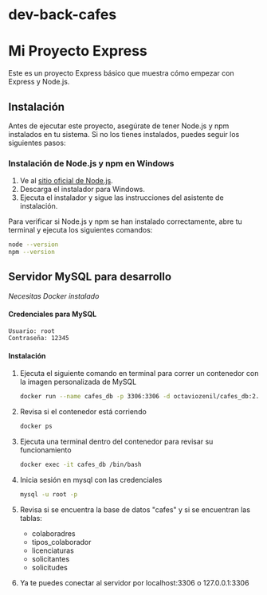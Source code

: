# dev-back-cafes

# Mi Proyecto Express

Este es un proyecto Express básico que muestra cómo empezar con Express y Node.js.

## Instalación

Antes de ejecutar este proyecto, asegúrate de tener Node.js y npm instalados en tu sistema. Si no los tienes instalados, puedes seguir los siguientes pasos:

### Instalación de Node.js y npm en Windows

1. Ve al [sitio oficial de Node.js](https://nodejs.org/).
2. Descarga el instalador para Windows.
3. Ejecuta el instalador y sigue las instrucciones del asistente de instalación.

Para verificar si Node.js y npm se han instalado correctamente, abre tu terminal y ejecuta los siguientes comandos:

```bash
node --version
npm --version
```

## Servidor MySQL para desarrollo

*Necesitas Docker instalado*
#### Credenciales para MySQL
    Usuario: root
    Contraseña: 12345

#### Instalación
1. Ejecuta el siguiente comando en terminal para correr un contenedor con la imagen personalizada de MySQL
    ```bash 
    docker run --name cafes_db -p 3306:3306 -d octaviozenil/cafes_db:2.0
    ```
2. Revisa si el contenedor está corriendo
    ```bash
    docker ps
    ```
3. Ejecuta una terminal dentro del contenedor para revisar su funcionamiento
    ```bash
   docker exec -it cafes_db /bin/bash
    ```
4. Inicia sesión en mysql con las credenciales
    ```bash
    mysql -u root -p
    ```
5. Revisa si se encuentra la base de datos "cafes" y si se encuentran las tablas:
    - colaboradres
    - tipos_colaborador
    - licenciaturas
    - solicitantes
    - solicitudes

6. Ya te puedes conectar al servidor por localhost:3306 o 127.0.0.1:3306
